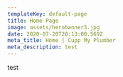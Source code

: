 ```yaml
---
templateKey: default-page
title: Home Page
image: assets/herobanner3.jpg
date: 2020-07-20T20:13:00.569Z
meta_title: Home | Cupp My Plumber
meta_description: test
---
```

test